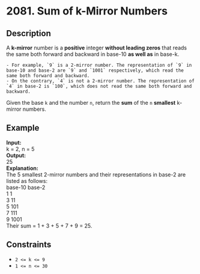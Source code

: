 # 2081. Sum of k-Mirror Numbers

## Description

A **k-mirror** number is a **positive** integer **without leading zeros** that reads the same both forward and backward in base-10 **as well as** in base-k.

    - For example, `9` is a 2-mirror number. The representation of `9` in base-10 and base-2 are `9` and `1001` respectively, which read the same both forward and backward.
    - On the contrary, `4` is not a 2-mirror number. The representation of `4` in base-2 is `100`, which does not read the same both forward and backward.
Given the base `k` and the number `n`, return the **sum** of the `n` **smallest** k-mirror numbers.

## Example

**Input:**  
k = 2, n = 5
<br>
**Output:**
<br>
25
<br>
**Explanation:**
<br>
The 5 smallest 2-mirror numbers and their representations in base-2 are listed as follows:
<br>
  base-10    base-2
    <br>
    1          1
    <br>
    3          11
    <br>
    5          101
    <br>
    7          111
    <br>
    9          1001
    <br>
Their sum = 1 + 3 + 5 + 7 + 9 = 25.

## Constraints

- `2 <= k <= 9`
- `1 <= n <= 30`
